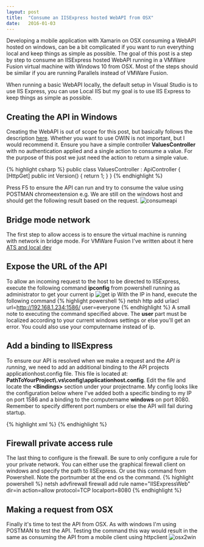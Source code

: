 ```yaml
---
layout: post
title:  "Consume an IISExpress hosted WebAPI from OSX"
date:   2016-01-03
---
```


<p class="intro">
<span class="dropcap">D</span>eveloping a mobile application with Xamarin on OSX consuming a WebAPI hosted on windows, can be a bit complicated if you want to run everything local and keep things as simple
as possible. The goal of this post is a step by step to consume an IISExpress hosted WebAPI running in a VMWare Fusion virtual machine with Windows 10 from OSX. Most of the steps should be similar if you are running
 Parallels instead of VMWare Fusion. 
</p>

<p>When running a basic WebAPI locally, the default setup in Visual Studio is to use IIS Express, you can use Local IIS but my goal is to use IIS Express to keep things as simple as possible.</p>

## Creating the API in Windows
Creating the WebAPI is out of scope for this post, but basically follows the description [here](http://www.asp.net/web-api/overview/getting-started-with-aspnet-web-api/tutorial-your-first-web-api). 
Whether you want to use OWIN is not important, but I would recommend it. Ensure you have a simple controller __ValuesController__ with no authentication applied and a single action to consume a value.
For the purpose of this post we just need the action to return a simple value. 

{% highlight csharp %}
public class ValuesController : ApiController
{
    [HttpGet]
    public int Version()
    {
        return 1;
    }
}
{% endhighlight %}

Press F5 to ensure the API can run and try to consume the value using POSTMAN chromeextension e.g.
We are still on the windows host and should get the following result based on the request.
<img src="{{ '/assets/img/consume_api.png' | prepend: site.baseurl }}" alt="consumeapi">

## Bridge mode network
The first step to allow access is to ensure the virtual machine is running with network in bridge mode. For VMWare Fusion I've written about it here
[ATS and local dev](http://rasmustc.com/blog/ATS-and-local-dev/)

## Expose the URL of the API
To allow an incoming request to the host to be directed to IISExpress, execute the following command __ipconfig__ from powershell running as administrator to get your current ip
<img src="{{ '/assets/img/getipv4.png' | prepend: site.baseurl }}" alt="get ip">
With the IP in hand, execute the following command
{% highlight powershell %}
 netsh http add urlacl url=http://192.168.1.234:1586/ user=everyone
{% endhighlight %}
A small note to executing the command specified above. The __user__ part must be localized according to your current windows settings or else you'll get an error. You could also use your computername instead of ip.

## Add a binding to IISExpress
To ensure our API is resolved when we make a request and the _API is running_, we need to add an additional binding to the API projects applicationhost.config file. This file is located at:
__PathToYourProject\\.vs\config\applicationhost.config__. Edit the file and locate the __\<Bindings\>__ section under your projectname. My config looks like the configuration below where I've added both a specific binding to my IP on port 1586
and a binding to the computername __windows__ on port 8080. Remember to specify different port numbers or else the API will fail during startup.

{% highlight xml %}
<site name="ExposeAPI" id="2">
    <application path="/" applicationPool="Clr4IntegratedAppPool">
        <virtualDirectory path="/" physicalPath="C:\dev\exposeapi" />
    </application>
    <bindings>
    <binding protocol="http" bindingInformation="*:1585:localhost" />
    <binding protocol="http" bindingInformation="*:1586:192.168.1.234" />
    <binding protocol="http" bindingInformation="*:8080:windows" />
    </bindings>
</site>
{% endhighlight %}

## Firewall private access rule
The last thing to configure is the firewall. Be sure to only configure a rule for your private network. You can either use the graphical firewall client on windows and specify the path to IISExpress.
Or use this command from Powershell. Note the portnumber at the end os the command.
{% highlight powershell %}
netsh advfirewall firewall add rule name="IISExpressWeb" dir=in action=allow protocol=TCP localport=8080
{% endhighlight %}

## Making a request from OSX
Finally it's time to test the API from OSX. As with windows I'm using POSTMAN to test the API. Testing the command this way would result in the same as consuming the API from a mobile client using httpclient
<img src="{{ '/assets/img/osx2win.png' | prepend: site.baseurl }}" alt="osx2win">